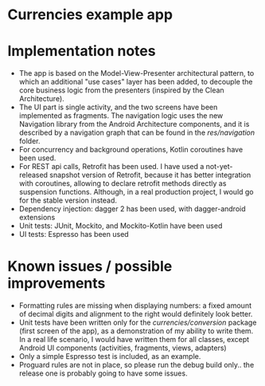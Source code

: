 Currencies example app
======================

Implementation notes
====================

- The app is based on the Model-View-Presenter architectural pattern, to which an additional "use cases" layer has
 been added, to decouple the core business logic from the presenters (inspired by the Clean Architecture).
- The UI part is single activity, and the two screens have been implemented as fragments. The navigation logic uses the new 
 Navigation library from the Android Architecture components, and it is described by a 
 navigation graph that can be found in the _res/navigation_ folder.
- For concurrency and background operations, Kotlin coroutines have been used.
- For REST api calls, Retrofit has been used. I have used a not-yet-released snapshot version of Retrofit, 
  because it has better integration with coroutines, allowing to declare retrofit methods directly as suspension functions.
  Although, in a real production project, I would go for the stable version instead. 
- Dependency injection: dagger 2 has been used, with dagger-android extensions
- Unit tests: JUnit, Mockito, and Mockito-Kotlin have been used
- UI tests: Espresso has been used

Known issues / possible improvements
====================================

- Formatting rules are missing when displaying numbers: a fixed amount of decimal digits and alignment
  to the right would definitely look better.
- Unit tests have been written only for the _currencies/conversion_ package (first screen of the app), as a demonstration
of my ability to write them. In a real life scenario, I would have written them for all classes, except Android UI components 
(activities, fragments, views, adapters)
- Only a simple Espresso test is included, as an example. 
- Proguard rules are not in place, so please run the debug build only.. the release one is probably going to have some issues.

